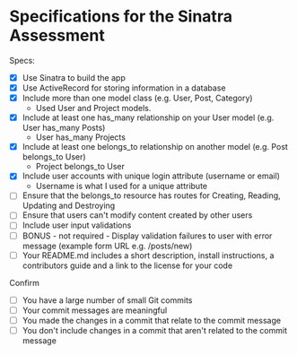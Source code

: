 # Specifications for the Sinatra Assessment

Specs:
- [x] Use Sinatra to build the app
- [x] Use ActiveRecord for storing information in a database
- [x] Include more than one model class (e.g. User, Post, Category)
    * Used User and Project models.
- [x] Include at least one has_many relationship on your User model (e.g. User has_many Posts)
    * User has_many Projects
- [x] Include at least one belongs_to relationship on another model (e.g. Post belongs_to User)
    * Project belongs_to User
- [x] Include user accounts with unique login attribute (username or email)
    * Username is what I used for a unique attribute
- [ ] Ensure that the belongs_to resource has routes for Creating, Reading, Updating and Destroying
- [ ] Ensure that users can't modify content created by other users
- [ ] Include user input validations
- [ ] BONUS - not required - Display validation failures to user with error message (example form URL e.g. /posts/new)
- [ ] Your README.md includes a short description, install instructions, a contributors guide and a link to the license for your code

Confirm
- [ ] You have a large number of small Git commits
- [ ] Your commit messages are meaningful
- [ ] You made the changes in a commit that relate to the commit message
- [ ] You don't include changes in a commit that aren't related to the commit message